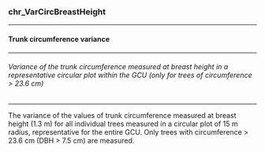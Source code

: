 ### chr_VarCircBreastHeight



------
#### Trunk circumference variance



------
###### Variance of the trunk circumference measured at breast height in a representative circular plot within the GCU (only for trees of circumference > 23.6 cm)



------
The variance of the values of trunk circumference measured at breast height (1.3 m) for all individual trees measured in a circular plot of 15 m radius, representative for the entire GCU. Only trees with circumference > 23.6 cm (DBH > 7.5 cm) are measured.